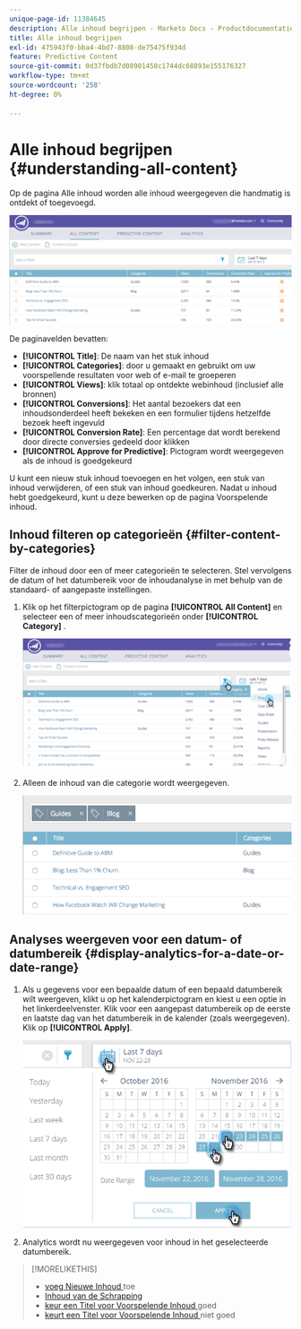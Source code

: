```yaml
---
unique-page-id: 11384645
description: Alle inhoud begrijpen - Marketo Docs - Productdocumentatie
title: Alle inhoud begrijpen
exl-id: 475943f0-bba4-4bd7-8808-de75475f934d
feature: Predictive Content
source-git-commit: 0d37fbdb7d08901458c1744dc68893e155176327
workflow-type: tm+mt
source-wordcount: '258'
ht-degree: 0%

---
```


# Alle inhoud begrijpen {#understanding-all-content}

Op de pagina Alle inhoud worden alle inhoud weergegeven die handmatig is ontdekt of toegevoegd.

![](assets/image2017-10-3-9-3a4-3a56.png)

De paginavelden bevatten:

* **[!UICONTROL Title]**: De naam van het stuk inhoud
* **[!UICONTROL Categories]**: door u gemaakt en gebruikt om uw voorspellende resultaten voor web of e-mail te groeperen
* **[!UICONTROL Views]**: klik totaal op ontdekte webinhoud (inclusief alle bronnen)
* **[!UICONTROL Conversions]**: Het aantal bezoekers dat een inhoudsonderdeel heeft bekeken en een formulier tijdens hetzelfde bezoek heeft ingevuld
* **[!UICONTROL Conversion Rate]**: Een percentage dat wordt berekend door directe conversies gedeeld door klikken
* **[!UICONTROL Approve for Predictive]**: Pictogram wordt weergegeven als de inhoud is goedgekeurd

U kunt een nieuw stuk inhoud toevoegen en het volgen, een stuk van inhoud verwijderen, of een stuk van inhoud goedkeuren. Nadat u inhoud hebt goedgekeurd, kunt u deze bewerken op de pagina Voorspelende inhoud.

## Inhoud filteren op categorieën  {#filter-content-by-categories}

Filter de inhoud door een of meer categorieën te selecteren. Stel vervolgens de datum of het datumbereik voor de inhoudanalyse in met behulp van de standaard- of aangepaste instellingen.

1. Klik op het filterpictogram op de pagina **[!UICONTROL All Content]** en selecteer een of meer inhoudscategorieën onder **[!UICONTROL Category]** .

   ![](assets/image2017-10-3-9-3a5-3a52.png)

1. Alleen de inhoud van die categorie wordt weergegeven.

   ![](assets/image2017-10-3-9-3a6-3a23.png)

## Analyses weergeven voor een datum- of datumbereik {#display-analytics-for-a-date-or-date-range}

1. Als u gegevens voor een bepaalde datum of een bepaald datumbereik wilt weergeven, klikt u op het kalenderpictogram en kiest u een optie in het linkerdeelvenster. Klik voor een aangepast datumbereik op de eerste en laatste dag van het datumbereik in de kalender (zoals weergegeven). Klik op **[!UICONTROL Apply]**.

   ![](assets/all-content-calendar-filter-hands.png)

1. Analytics wordt nu weergegeven voor inhoud in het geselecteerde datumbereik.

>[!MORELIKETHIS]
>
>* [ voeg Nieuwe Inhoud ](/help/marketo/product-docs/predictive-content/working-with-all-content/add-new-content.md) toe
>* [ Inhoud van de Schrapping ](/help/marketo/product-docs/predictive-content/working-with-all-content/delete-content.md)
>* [ keur een Titel voor Voorspelende Inhoud ](/help/marketo/product-docs/predictive-content/working-with-all-content/approve-a-title-for-predictive-content.md) goed
>* [ keurt een Titel voor Voorspelende Inhoud ](/help/marketo/product-docs/predictive-content/working-with-all-content/unapprove-a-title-for-predictive-content.md) niet goed
